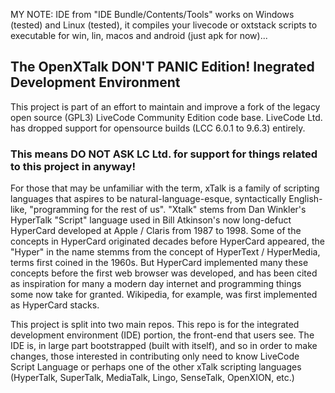 MY NOTE: IDE from "IDE Bundle/Contents/Tools" works on Windows (tested) and Linux (tested), it compiles your livecode or oxtstack scripts to executable for win, lin, macos and android (just apk for now)...

## The OpenXTalk DON'T PANIC Edition! Inegrated Development Environment

This project is part of an effort to maintain and improve a fork of the legacy open source (GPL3) LiveCode Community Edition code base.
LiveCode Ltd. has dropped support for opensource builds (LCC 6.0.1 to 9.6.3) entirely. 
### This means DO NOT ASK LC Ltd. for support for things related to this project in anyway!

For those that may be unfamiliar with the term, xTalk is a family of scripting languages that aspires to be natural-language-esque, syntactically English-like, "programming for the rest of us". "Xtalk" stems from Dan Winkler's HyperTalk "Script" language used in Bill Atkinson's now long-defuct HyperCard developed at Apple / Claris from 1987 to 1998. Some of the concepts in HyperCard originated decades before HyperCard appeared, the "Hyper" in the name stemms from the concept of HyperText / HyperMedia, terms first coined in the 1960s. But HyperCard implemented many these concepts before the first web browser was developed, and has been cited as inspiration for many a modern day internet and programming things some now take for granted. Wikipedia, for example, was first implemented as HyperCard stacks.

This project is split into two main repos. This repo is for the integrated development environment (IDE) portion, the front-end that users see. The IDE is, in large part bootstrapped (built with itself), and so in order to make changes, those interested in contributing only need to know LiveCode Script Language or perhaps one of the other xTalk scripting languages (HyperTalk, SuperTalk, MediaTalk, Lingo, SenseTalk, OpenXION, etc.) 

